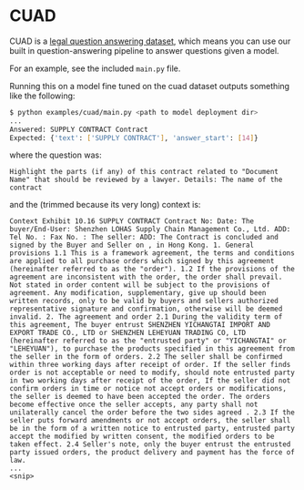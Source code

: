 <!--
Copyright (c) 2021 - present / Neuralmagic, Inc. All Rights Reserved.

Licensed under the Apache License, Version 2.0 (the "License");
you may not use this file except in compliance with the License.
You may obtain a copy of the License at

   http://www.apache.org/licenses/LICENSE-2.0

Unless required by applicable law or agreed to in writing,
software distributed under the License is distributed on an "AS IS" BASIS,
WITHOUT WARRANTIES OR CONDITIONS OF ANY KIND, either express or implied.
See the License for the specific language governing permissions and
limitations under the License.
-->

# CUAD

CUAD is a [legal question answering dataset](https://huggingface.co/datasets/cuad), which means you can use our built in question-answering pipeline
to answer questions given a model.

For an example, see the included `main.py` file.

Running this on a model fine tuned on the cuad dataset outputs something like the following:

```bash
$ python examples/cuad/main.py <path to model deployment dir>
...
Answered: SUPPLY CONTRACT Contract
Expected: {'text': ['SUPPLY CONTRACT'], 'answer_start': [14]}
```

where the question was:
```
Highlight the parts (if any) of this contract related to "Document Name" that should be reviewed by a lawyer. Details: The name of the contract
```

and the (trimmed because its very long) context is:

```
Context Exhibit 10.16 SUPPLY CONTRACT Contract No: Date: The buyer/End-User: Shenzhen LOHAS Supply Chain Management Co., Ltd. ADD: Tel No. : Fax No. : The seller: ADD: The Contract is concluded and signed by the Buyer and Seller on , in Hong Kong. 1. General provisions 1.1 This is a framework agreement, the terms and conditions are applied to all purchase orders which signed by this agreement (hereinafter referred to as the "order"). 1.2 If the provisions of the agreement are inconsistent with the order, the order shall prevail. Not stated in order content will be subject to the provisions of agreement. Any modification, supplementary, give up should been written records, only to be valid by buyers and sellers authorized representative signature and confirmation, otherwise will be deemed invalid. 2. The agreement and order 2.1 During the validity term of this agreement, The buyer entrust SHENZHEN YICHANGTAI IMPORT AND EXPORT TRADE CO., LTD or SHENZHEN LEHEYUAN TRADING CO, LTD (hereinafter referred to as the "entrusted party" or "YICHANGTAI" or "LEHEYUAN"), to purchase the products specified in this agreement from the seller in the form of orders. 2.2 The seller shall be confirmed within three working days after receipt of order. If the seller finds order is not acceptable or need to modify, should note entrusted party in two working days after receipt of the order, If the seller did not confirm orders in time or notice not accept orders or modifications, the seller is deemed to have been accepted the order. The orders become effective once the seller accepts, any party shall not unilaterally cancel the order before the two sides agreed . 2.3 If the seller puts forward amendments or not accept orders, the seller shall be in the form of a written notice to entrusted party, entrusted party accept the modified by written consent, the modified orders to be taken effect. 2.4 Seller's note, only the buyer entrust the entrusted party issued orders, the product delivery and payment has the force of law.
...
<snip>
```